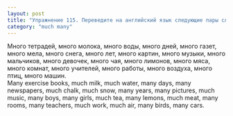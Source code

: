 ```yaml
---
layout: post
title: "Упражнение 115. Переведите на английский язык следующие пары слов."
category: "much many"
---
```

<section class="question">
Много тетрадей, много молока, много воды, много дней, много газет, много мела, много снега, много лет, много картин, много музыки, много мальчиков, много девочек, много чая, много лимонов, много мяса, много комнат, много учителей, много работы, много воздуха, много птиц, много машин.<br>
</section>

<section class="answer">
Many exercise books, much milk, much water, many days, many newspapers, much chalk, much snow, many years, many pictures, much music, many boys, many girls, much tea, many lemons, much meat, many rooms, many teachers, much work, much air, many birds, many cars.
</section>